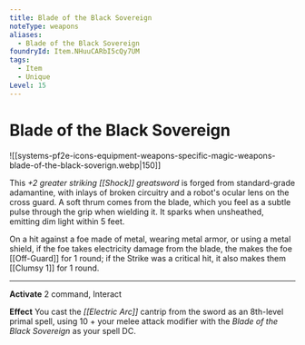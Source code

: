```yaml
---
title: Blade of the Black Sovereign
noteType: weapons
aliases:
  - Blade of the Black Sovereign
foundryId: Item.NHuuCARbI5cQy7UM
tags:
  - Item
  - Unique
Level: 15
---
```


# Blade of the Black Sovereign
![[systems-pf2e-icons-equipment-weapons-specific-magic-weapons-blade-of-the-black-soverign.webp|150]]

This _+2 greater striking [[Shock]] greatsword_ is forged from standard-grade adamantine, with inlays of broken circuitry and a robot's ocular lens on the cross guard. A soft thrum comes from the blade, which you feel as a subtle pulse through the grip when wielding it. It sparks when unsheathed, emitting dim light within 5 feet.

On a hit against a foe made of metal, wearing metal armor, or using a metal shield, if the foe takes electricity damage from the blade, the makes the foe [[Off-Guard]] for 1 round; if the Strike was a critical hit, it also makes them [[Clumsy 1]] for 1 round.

* * *

**Activate** 2 command, Interact

**Effect** You cast the _[[Electric Arc]]_ cantrip from the sword as an 8th-level primal spell, using 10 + your melee attack modifier with the _Blade of the Black Sovereign_ as your spell DC.
